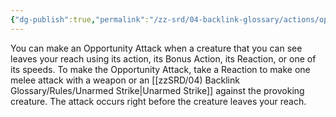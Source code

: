 ```yaml
---
{"dg-publish":true,"permalink":"/zz-srd/04-backlink-glossary/actions/opportunity-attacks/","tags":["action"]}
---
```



You can make an Opportunity Attack when a creature that you can see leaves your reach using its action, its Bonus Action, its Reaction, or one of its speeds. To make the Opportunity Attack, take a Reaction to make one melee attack with a weapon or an [[zzSRD/04) Backlink Glossary/Rules/Unarmed Strike\|Unarmed Strike]] against the provoking creature. The attack occurs right before the creature leaves your reach.
